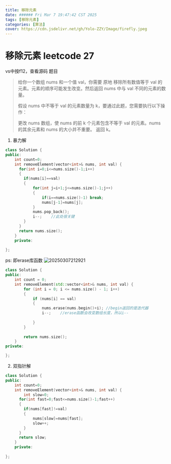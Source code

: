 ```yaml
---
title: 移除元素
date: ###### Fri Mar 7 19:47:42 CST 2025
tags: [移除元素]
categories: [算法]
cover: https://cdn.jsdelivr.net/gh/Yolo-ZZY/Image/firefly.jpeg
---
```


# 移除元素 leetcode 27
vs中按f12，查看源码
题目
>给你一个数组 nums 和一个值 val，你需要 原地 移除所有数值等于 val 的元素。元素的顺序可能发生改变。然后返回 nums 中与 val 不同的元素的数量。
>
>假设 nums 中不等于 val 的元素数量为 k，要通过此题，您需要执行以下操作：
>
>更改 nums 数组，使 nums 的前 k 个元素包含不等于 val 的元素。nums 的其余元素和 nums 的大小并不重要。
返回 k。

1. 暴力解
``` c++
class Solution {
public:
    int count=0;
    int removeElement(vector<int>& nums, int val) {
      for(int i=0;i<=nums.size()-1;i++)
      {
        if(nums[i]==val)
        {
            for(int j=i+1;j<=nums.size()-1;j++)
            {
                if(i==nums.size()-1) break;
                nums[j-1]=nums[j];  
            }
            nums.pop_back();
            i--;    //此处很关键
        }
      }
      return nums.size();
    }
    private:
    
};
```

ps: 即erase库函数
![20250307212921](https://cdn.jsdelivr.net/gh/Yolo-ZZY/Image/20250307212921.png)
``` c++
class Solution {
public:
    int count = 0;
    int removeElement(std::vector<int>& nums, int val) {
        for (int i = 0; i <= nums.size() - 1; i++)
        {
            if (nums[i] == val)
            {
                nums.erase(nums.begin()+i); //begin返回的是迭代器
                i--;    //erase函数会改变数组长度，所以i--
                
            }
        }
        
        return nums.size();
    }
private:

};

```

2. 双指针解
``` c++
class Solution {
public:
    int count=0;
    int removeElement(vector<int>& nums, int val) {
        int slow=0;
      for(int fast=0;fast<=nums.size()-1;fast++)
      {
        if(nums[fast]!=val)
        {
            nums[slow]=nums[fast];
            slow++;
        }
      }
      return slow;
    }
    private:
    
};
```

